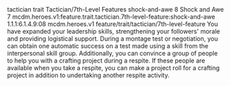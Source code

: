 <ability>
  <metadata>
    <class>tactician</class>
    <feature_type>trait</feature_type>
    <file_dpath>Tactician/7th-Level Features</file_dpath>
    <item_id>shock-and-awe</item_id>
    <item_index>8</item_index>
    <item_name>Shock and Awe</item_name>
    <level>7</level>
    <scc>mcdm.heroes.v1:feature.trait.tactician.7th-level-feature:shock-and-awe</scc>
    <scdc>1.1.1:6.1.4.9:08</scdc>
    <source>mcdm.heroes.v1</source>
    <type>feature/trait/tactician/7th-level-feature</type>
  </metadata>
  <effects>
    <effect type="mundane">You have expanded your leadership skills, strengthening your followers&apos; morale and providing logistical support. During a montage test or negotiation, you can obtain one automatic success on a test made using a skill from the interpersonal skill group. Additionally, you can convince a group of people to help you with a crafting project during a respite. If these people are available when you take a respite, you can make a project roll for a crafting project in addition to undertaking another respite activity.</effect>
  </effects>
</ability>
